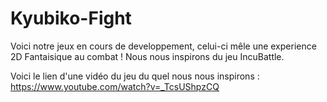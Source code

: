 # Kyubiko-Fight

Voici notre jeux en cours de developpement, celui-ci mêle une experience 2D Fantaisique au combat !
Nous nous inspirons du jeu IncuBattle.

Voici le lien d'une vidéo du jeu du quel nous nous inspirons : https://www.youtube.com/watch?v=_TcsUShpzCQ
